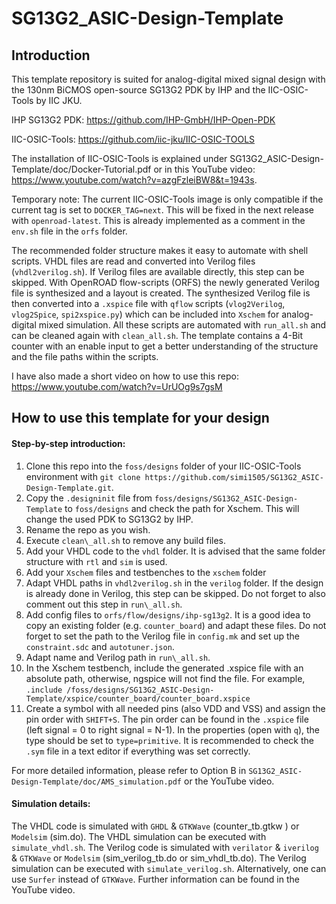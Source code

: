 # SG13G2_ASIC-Design-Template
## Introduction

This template repository is suited for analog-digital mixed signal design with the 130nm BiCMOS open-source SG13G2 PDK by IHP and the IIC-OSIC-Tools by IIC JKU. 

IHP SG13G2 PDK: https://github.com/IHP-GmbH/IHP-Open-PDK

IIC-OSIC-Tools: https://github.com/iic-jku/IIC-OSIC-TOOLS

The installation of IIC-OSIC-Tools is explained under SG13G2_ASIC-Design-Template/doc/Docker-Tutorial.pdf or in this YouTube video: https://www.youtube.com/watch?v=azgFzleiBW8&t=1943s.

Temporary note: The current IIC-OSIC-Tools image is only compatible if the current tag is set to `DOCKER_TAG=next`. This will be fixed in the next release with `openroad-latest`. This is already implemented as a comment in the `env.sh` file in the `orfs` folder.

The recommended folder structure makes it easy to automate with shell scripts. VHDL files are read and converted into Verilog files (`vhdl2verilog.sh`). If Verilog files are available directly, this step can be skipped. With OpenROAD flow-scripts (ORFS) the newly generated Verilog file is synthesized and a layout is created. The synthesized Verilog file is then converted into a `.xspice` file with `qflow` scripts (`vlog2Verilog`, `vlog2Spice`, `spi2xspice.py`) which can be included into `Xschem` for analog-digital mixed simulation. All these scripts are automated with `run_all.sh` and can be cleaned again with `clean_all.sh`. The template contains a 4-Bit counter with an enable input to get a better understanding of the structure and the file paths within the scripts.

I have also made a short video on how to use this repo: https://www.youtube.com/watch?v=UrUOg9s7gsM

## How to use this template for your design

#### Step-by-step introduction:

1. Clone this repo into the `foss/designs` folder of your IIC-OSIC-Tools environment with `git clone https://github.com/simi1505/SG13G2_ASIC-Design-Template.git`.
2. Copy the `.designinit` file from `foss/designs/SG13G2_ASIC-Design-Template` to `foss/designs` and check the path for Xschem. This will change the used PDK to SG13G2 by IHP.
3. Rename the repo as you wish.
4. Execute `clean\_all.sh` to remove any build files.
5. Add your VHDL code to the `vhdl` folder. It is advised that the same folder structure with `rtl` and `sim` is used.
6. Add your `Xschem` files and testbenches to the `xschem` folder
7. Adapt VHDL paths in `vhdl2verilog.sh` in the `verilog` folder. If the design is already done in Verilog, this step can be skipped. Do not forget to also comment out this step in `run\_all.sh`.
8. Add config files to `orfs/flow/designs/ihp-sg13g2`. It is a good idea to copy an existing folder (e.g. `counter_board`) and adapt these files. Do not forget to set the path to the Verilog file in `config.mk` and set up the `constraint.sdc` and `autotuner.json`.
9. Adapt name and Verilog path in `run\_all.sh`.
10. In the Xschem testbench, include the generated .xspice file with an absolute path, otherwise, ngspice will not find the file. For example, `.include /foss/designs/SG13G2_ASIC-Design-Template/xspice/counter_board/counter_board.xspice`
11. Create a symbol with all needed pins (also VDD and VSS) and assign the pin order with `SHIFT+S`. The pin order can be found in the `.xspice` file (left signal = 0 to right signal = N-1). In the properties (open with `q`), the type should be set to `type=primitive`. It is recommended to check the `.sym` file in a text editor if everything was set correctly.

For more detailed information, please refer to Option B in `SG13G2_ASIC-Design-Template/doc/AMS_simulation.pdf` or the YouTube video.

#### Simulation details:

The VHDL code is simulated with `GHDL` & `GTKWave` (counter_tb.gtkw ) or `Modelsim` (sim.do). The VHDL simulation can be executed with `simulate_vhdl.sh`. The Verilog code is simulated with `verilator` & `iverilog` & `GTKWave` or `Modelsim` (sim_verilog_tb.do or sim_vhdl_tb.do). The Verilog simulation can be executed with `simulate_verilog.sh`. Alternatively, one can use `Surfer` instead of `GTKWave`. Further information can be found in the YouTube video.


